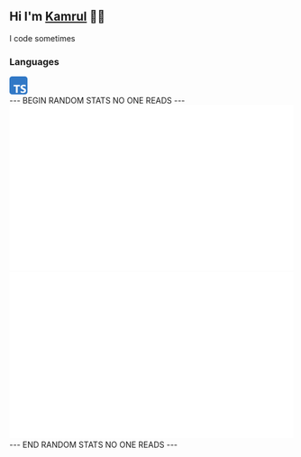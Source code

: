 ## Hi I'm [Kamrul](https://www.linkedin.com/in/kamrul-tarafder/) 👋🏽
I code sometimes <br>
### Languages
<a href="https://www.typescriptlang.org/" target="_blank"><img align="left" alt="typescriptlang.org" height="32px" src="https://github.com/ktarafder/profile-assets/blob/main/typescript-logo.svg" /></a>
<br><br>
--- BEGIN RANDOM STATS NO ONE READS ---
![](https://raw.githubusercontent.com/ktarafder/githubstats/master/generated/overview.svg#gh-dark-mode-only)
![](https://raw.githubusercontent.com/ktarafder/githubstats/master/generated/overview.svg#gh-light-mode-only)
--- END RANDOM STATS NO ONE READS ---

<!--
**ktarafder/ktarafder** is a ✨ _special_ ✨ repository because its `README.md` (this file) appears on your GitHub profile.

Here are some ideas to get you started:

- 🔭 I’m currently working on ...
- 🌱 I’m currently learning ...
- 👯 I’m looking to collaborate on ...
- 🤔 I’m looking for help with ...
- 💬 Ask me about ...
- 📫 How to reach me: ...
- 😄 Pronouns: ...
- ⚡ Fun fact: ...
-->
